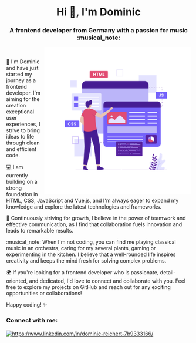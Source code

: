 <h1 align="center">Hi 👋, I'm Dominic</h1>
<h3 align="center">A frontend developer from Germany with a passion for music :musical_note:</h3>

<img align="right" alt="Coding" width="400" src="developer.png">

<p>&nbsp;</p>
<p>👋 I'm Dominic and have just started my journey as a frontend developer. I'm aiming for the creation exceptional user experiences, I strive to bring ideas to life through clean and efficient code.</p>

<p>💻 I am currently building on a strong foundation in HTML, CSS, JavaScript and Vue.js, and I'm always eager to expand my knowledge and explore the latest technologies and frameworks.</p>

<p>🚀 Continuously striving for growth, I believe in the power of teamwork and effective communication, as I find that collaboration fuels innovation and leads to remarkable results.</p>

<p>:musical_note: When I'm not coding, you can find me playing classical music in an orchestra, caring for my several plants, gaming or experimenting in the kitchen. I believe that a well-rounded life inspires creativity and keeps the mind fresh for solving complex problems.</p>

<p>🌍 If you're looking for a frontend developer who is passionate, detail-oriented, and dedicated, I'd love to connect and collaborate with you. Feel free to explore my projects on GitHub and reach out for any exciting opportunities or collaborations!</p>

<p>Happy coding! ✨</p>

<h3 align="left">Connect with me:</h3>
<p align="left">
<a href="https://linkedin.com/in/https://www.linkedin.com/in/dominic-reichert-7b9333166/" target="blank"><img align="center" src="https://raw.githubusercontent.com/rahuldkjain/github-profile-readme-generator/master/src/images/icons/Social/linked-in-alt.svg" alt="https://www.linkedin.com/in/dominic-reichert-7b9333166/" height="30" width="40" /></a>
</p>

